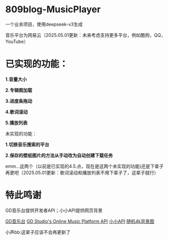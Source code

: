 # 809blog-MusicPlayer

一个业余项目，使用deepseek-v3生成

音乐平台为网易云（2025.05.01更新：未来考虑支持更多平台，例如酷狗，QQ，YouTube）

# 已实现的功能：

 **1.音量大小**

 **2.专辑图加载**

 **3.进度条拖动**

 **4.歌词滚动**

 **5.播放列表**

未实现的功能：

 **1.切换音乐搜索的平台**

 **2.保存的壁纸图片的方法从手动改为自动创建下载任务**

emm...这两个（以前是已实现的4.5.点，现在是这两个未实现的功能)还是下辈子再更吧（2025.05.01更新：歌词滚动和播放列表不用下辈子了，这辈子就行）

# 特此鸣谢

GD音乐台提供开发者API；小小API提供网页背景

[GD音乐台](https://music.gdstudio.xyz/)
[GD Studio's Online Music Platform API](https://music-api.gdstudio.xyz/api.php)
[小小API](https://xxapi.cn/)
[随机4k背景图](https://xxapi.cn/doc/random4kPic)

小声bb:这辈子应该不会再更新了
